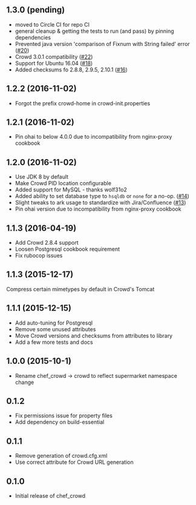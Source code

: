 ## 1.3.0 (pending)

* moved to Circle CI for repo CI
* general cleanup & getting the tests to run (and pass) by pinning dependencies
* Prevented java version 'comparison of Fixnum with String failed' error ([#20](https://github.com/katbyte/chef-crowd/isues/16))
* Crowd 3.0.1 compatibility ([#22](https://github.com/katbyte/chef-crowd/isues/16))
* Support for Ubuntu 16.04 ([#18](https://github.com/katbyte/chef-crowd/isues/16))
* Added checksums fo 2.8.8, 2.9.5, 2.10.1 ([#16](https://github.com/katbyte/chef-crowd/isues/16))

## 1.2.2 (2016-11-02)

* Forgot the prefix crowd-home in crowd-init.properties

## 1.2.1 (2016-11-02)

* Pin ohai to below 4.0.0 due to incompatibility from nginx-proxy cookbook

## 1.2.0 (2016-11-02)

* Use JDK 8 by default
* Make Crowd PID location configurable
* Added support for MySQL - thanks wolf31o2
* Added ability to set database type to `hsqldb` or `none` for a no-op. ([#14](https://github.com/katbyte/chef-crowd/isues/14))
* Slight tweaks to ark usage to standardize with Jira/Confluence ([#13](https://github.com/katbyte/chef-crowd/isues/13))
* Pin ohai version due to incompatibility from nginx-proxy cookbook

## 1.1.3 (2016-04-19)

* Add Crowd 2.8.4 support
* Loosen Postgresql cookbook requirement
* Fix rubocop issues

## 1.1.3 (2015-12-17)

Compress certain mimetypes by default in Crowd's Tomcat

## 1.1.1 (2015-12-15)

* Add auto-tuning for Postgresql
* Remove some unused attributes
* Move Crowd versions and checksums from attributes to library
* Add a few more tests and docs

## 1.0.0 (2015-10-1)

* Rename chef_crowd -> crowd to reflect supermarket namespace change

## 0.1.2

* Fix permissions issue for property files
* Add dependency on build-essential

## 0.1.1

* Remove generation of crowd.cfg.xml
* Use correct attribute for Crowd URL generation

## 0.1.0

* Initial release of chef_crowd
